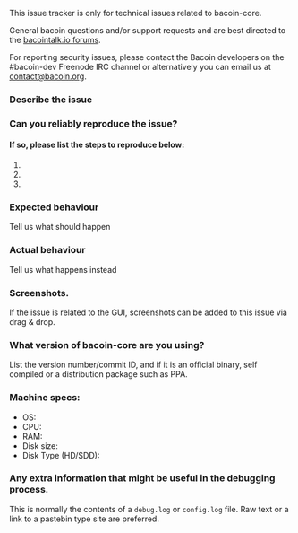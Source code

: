 <!--- Remove sections that do not apply -->

This issue tracker is only for technical issues related to bacoin-core.

General bacoin questions and/or support requests and are best directed to the [bacointalk.io forums](https://bacointalk.io/).

For reporting security issues, please contact the Bacoin developers on the #bacoin-dev Freenode IRC channel or alternatively you can email us at contact@bacoin.org.

### Describe the issue

### Can you reliably reproduce the issue?
#### If so, please list the steps to reproduce below:
1.
2.
3.

### Expected behaviour
Tell us what should happen

### Actual behaviour
Tell us what happens instead

### Screenshots.
If the issue is related to the GUI, screenshots can be added to this issue via drag & drop.

### What version of bacoin-core are you using?
List the version number/commit ID, and if it is an official binary, self compiled or a distribution package such as PPA.

### Machine specs:
- OS:
- CPU:
- RAM:
- Disk size:
- Disk Type (HD/SDD):

### Any extra information that might be useful in the debugging process.
This is normally the contents of a `debug.log` or `config.log` file. Raw text or a link to a pastebin type site are preferred.
